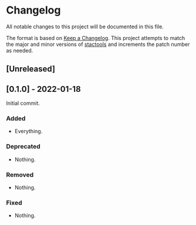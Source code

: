 # Changelog

All notable changes to this project will be documented in this file.

The format is based on [Keep a Changelog](https://keepachangelog.com/en/1.0.0/). This project attempts to match the major and minor versions of [stactools](https://github.com/stac-utils/stactools) and increments the patch number as needed.

## [Unreleased]

## [0.1.0] - 2022-01-18

Initial commit.

### Added

- Everything.

### Deprecated

- Nothing.

### Removed

- Nothing.

### Fixed

- Nothing.

